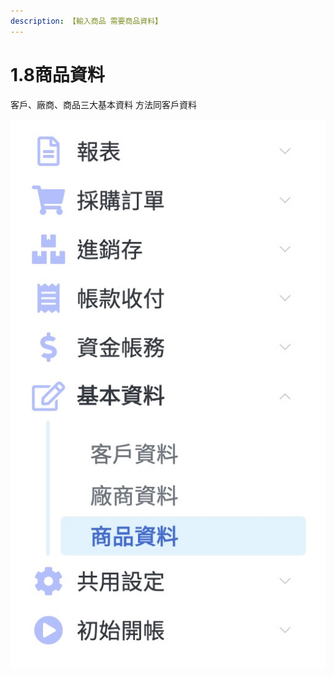 ```yaml
---
description: 【輸入商品 需要商品資料】
---
```


# 1.8商品資料

客戶、廠商、商品三大基本資料  方法同客戶資料 

![](../.gitbook/assets/jie-tu-20191130-shang-wu-2.05.29.jpg)

